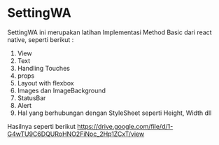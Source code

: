# SettingWA

SettingWA ini merupakan latihan Implementasi Method Basic dari react native, seperti berikut :
1. View
2. Text
3. Handling Touches
4. props
5. Layout with flexbox
6. Images dan ImageBackground
7. StatusBar
8. Alert
9. Hal yang berhubungan dengan StyleSheet seperti Height, Width dll


Hasilnya seperti berikut 
https://drive.google.com/file/d/1-G4wTU9C6DQURoHNO2FiNoc_2Hp1ZCxT/view

